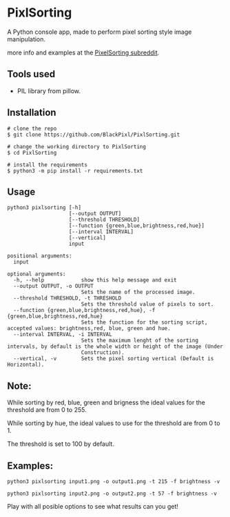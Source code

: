 # PixlSorting
A Python console app, made to perform pixel sorting style image manipulation.

more info and examples at the [PixelSorting subreddit](https://www.reddit.com/r/pixelsorting/).

## Tools used
* PIL library from pillow.

## Installation
```console
# clone the repo
$ git clone https://github.com/BlackPixl/PixlSorting.git

# change the working directory to PixlSorting
$ cd PixlSorting

# install the requirements
$ python3 -m pip install -r requirements.txt
```

## Usage
```console
python3 pixlsorting [-h]
                    [--output OUTPUT]
                    [--threshold THRESHOLD]
                    [--function {green,blue,brightness,red,hue}]
                    [--interval INTERVAL]
                    [--vertical]
                    input

positional arguments:
  input

optional arguments:
  -h, --help            show this help message and exit
  --output OUTPUT, -o OUTPUT
                        Sets the name of the processed image.
  --threshold THRESHOLD, -t THRESHOLD
                        Sets the threshold value of pixels to sort.
  --function {green,blue,brightness,red,hue}, -f {green,blue,brightness,red,hue}
                        Sets the function for the sorting script, accepted values: brightness,red, blue, green and hue.
  --interval INTERVAL, -i INTERVAL
                        Sets the maximum lenght of the sorting intervals, by default is the whole width or height of the image (Under
                        Construction).
  --vertical, -v        Sets the pixel sorting vertical (Default is Horizontal).
```
## Note:
While sorting by red, blue, green and brigness the ideal values for the threshold are from 0 to 255.

While  sorting by hue, the ideal values to use for the threshold are from 0 to 1.

The threshold is set to 100 by default.

## Examples:
```console
python3 pixlsorting input1.png -o output1.png -t 215 -f brightness -v
```

```console
python3 pixlsorting input2.png -o output2.png -t 57 -f brightness -v
```
Play with all posible options to see what results can you get!
